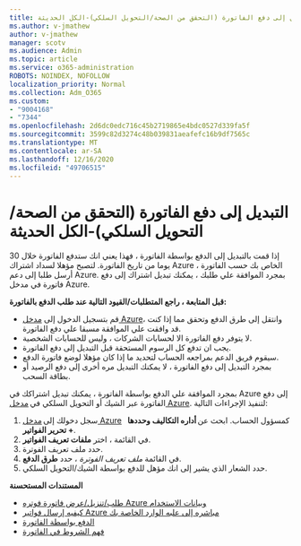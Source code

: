 ```yaml
---
title: التبديل إلى دفع الفاتورة (التحقق من الصحة/التحويل السلكي)-الكل الحديثة
ms.author: v-jmathew
author: v-jmathew
manager: scotv
ms.audience: Admin
ms.topic: article
ms.service: o365-administration
ROBOTS: NOINDEX, NOFOLLOW
localization_priority: Normal
ms.collection: Adm_O365
ms.custom:
- "9004168"
- "7344"
ms.openlocfilehash: 2d6dc0edc716c45b2719865e4bdc0527d339fa5f
ms.sourcegitcommit: 3599c82d3274c48b039831aeafefc16b9df7565c
ms.translationtype: MT
ms.contentlocale: ar-SA
ms.lasthandoff: 12/16/2020
ms.locfileid: "49706515"
---
```

# <a name="switch-to-invoice-pay-checkwire-transfer---modern-cl"></a>التبديل إلى دفع الفاتورة (التحقق من الصحة/التحويل السلكي)-الكل الحديثة

إذا قمت بالتبديل إلى الدفع بواسطة الفاتورة ، فهذا يعني انك ستدفع الفاتورة خلال 30 يوما من تاريخ الفاتورة. لتصبح مؤهلا لسداد اشتراك Azure الخاص بك حسب الفاتورة ، أرسل طلبا إلى دعم Azure. بمجرد الموافقة علي طلبك ، يمكنك تبديل اشتراك إلى دفع فاتورة في مدخل Azure.

**قبل المتابعة ، راجع المتطلبات/القيود التالية عند طلب الدفع بالفاتورة:**

- قم بتسجيل الدخول إلى [مدخل Azure](https://portal.azure.com/)، وانتقل إلى طرق الدفع وتحقق مما إذا كنت قد وافقت علي الموافقة مسبقا علي دفع الفاتورة.
- لا يتوفر دفع الفاتورة الا لحسابات الشركات ، وليس للحسابات الشخصية.
- يجب ان تدفع كل الرسوم المستحقة قبل التبديل إلى دفع الفاتورة.
- سيقوم فريق الدعم بمراجعه الحساب لتحديد ما إذا كان مؤهلا لوضع فاتورة الدفع.
- بمجرد التبديل إلى دفع الفاتورة ، لا يمكنك التبديل مره أخرى إلى دفع الرصيد أو بطاقة السحب.

بمجرد الموافقة علي الدفع بواسطة الفاتورة ، يمكنك تبديل اشتراكك في Azure إلى دفع الفاتورة عبر الشيك أو التحويل السلكي في [مدخل Azure](https://portal.azure.com/).
لتنفيذ الإجراءات التالية:

1. سجل دخولك إلى [مدخل Azure](https://portal.azure.com/)   كمسؤول الحساب. ابحث عن **أداره التكاليف وحددها + تحرير الفواتير**.
2. في القائمة ، اختر **ملفات تعريف الفواتير**.
3. حدد ملف تعريف الفوترة.
4. في القائمة *ملف تعريف الفوترة* ، حدد **طرق الدفع**.
5. حدد الشعار الذي يشير إلى انك مؤهل للدفع بواسطة الشيك/التحويل السلكي.

**المستندات المستحسنة**

- [طلب/تنزيل/عرض فاتورة فوتره Azure وبيانات الاستخدام](https://docs.microsoft.com/azure/billing/billing-download-azure-invoice-daily-usage-date)
- [كيفيه إرسال فواتير Azure مباشره إلى علبه الوارد الخاصة بك](https://docs.microsoft.com/azure/billing/billing-download-azure-invoice-daily-usage-date)
- [الدفع بواسطة الفاتورة](https://docs.microsoft.com/azure/billing/billing-how-to-pay-by-invoice)
- [فهم الشروط في الفاتورة](https://docs.microsoft.com/azure/billing/billing-understand-your-invoice)
